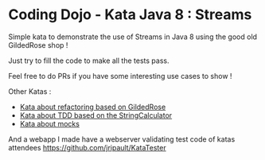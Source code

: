 # Coding Dojo - Kata Java 8 : Streams

Simple kata to demonstrate the use of Streams in Java 8 using the good old GildedRose shop !

Just try to fill the code to make all the tests pass.

Feel free to do PRs if you have some interesting use cases to show !


Other Katas :

* [Kata about refactoring based on GildedRose](https://github.com/jripault/KataGildedRose)
* [Kata about TDD based on the StringCalculator](https://github.com/jripault/KataStringCalculator)
* [Kata about mocks](https://github.com/jripault/KataMock)

And a webapp I made have a webserver validating test code of katas attendees
https://github.com/jripault/KataTester